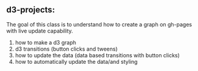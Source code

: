 d3-projects:
------------

The goal of this class is to understand how to create a graph on gh-pages with live update capability.


1. how to make a d3 graph
2. d3 transitions (button clicks and tweens)
3. how to update the data (data based transitions with button clicks)
4. how to automatically update the data/and styling
